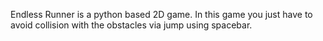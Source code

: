 Endless Runner is a python based 2D game.
In this game you just have to avoid collision with the obstacles via jump using spacebar.
